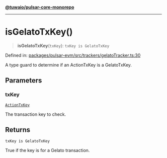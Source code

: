 [**@tuwaio/pulsar-core-monorepo**](../../../README.md)

***

# isGelatoTxKey()

> **isGelatoTxKey**(`txKey`): `txKey is GelatoTxKey`

Defined in: [packages/pulsar-evm/src/trackers/gelatoTracker.ts:30](https://github.com/TuwaIO/pulsar-core/blob/07198153161fb7ab8490c2e80caac344eea77477/packages/pulsar-evm/src/trackers/gelatoTracker.ts#L30)

A type guard to determine if an ActionTxKey is a GelatoTxKey.

## Parameters

### txKey

[`ActionTxKey`](../type-aliases/ActionTxKey.md)

The transaction key to check.

## Returns

`txKey is GelatoTxKey`

True if the key is for a Gelato transaction.
